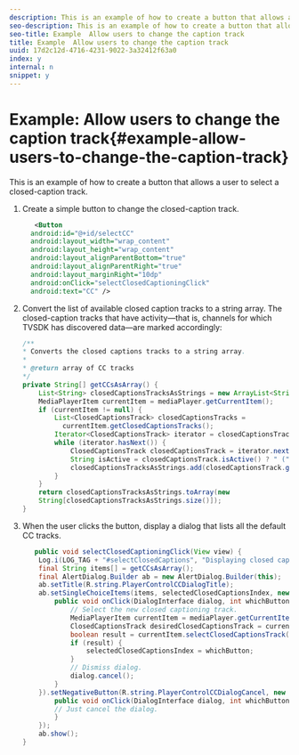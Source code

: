 ```yaml
---
description: This is an example of how to create a button that allows a user to select a closed-caption track.
seo-description: This is an example of how to create a button that allows a user to select a closed-caption track.
seo-title: Example  Allow users to change the caption track
title: Example  Allow users to change the caption track
uuid: 17d2c12d-4716-4231-9022-3a32412f63a0
index: y
internal: n
snippet: y
---
```


# Example: Allow users to change the caption track{#example-allow-users-to-change-the-caption-track}

This is an example of how to create a button that allows a user to select a closed-caption track.

1. Create a simple button to change the closed-caption track.

   ```xml
      <Button 
     android:id="@+id/selectCC" 
     android:layout_width="wrap_content" 
     android:layout_height="wrap_content" 
     android:layout_alignParentBottom="true" 
     android:layout_alignParentRight="true" 
     android:layout_marginRight="10dp" 
     android:onClick="selectClosedCaptioningClick" 
     android:text="CC" /> 
   
   ```

1. Convert the list of available closed caption tracks to a string array. The closed-caption tracks that have activity—that is, channels for which TVSDK has discovered data—are marked accordingly:

   ```java
   /** 
   * Converts the closed captions tracks to a string array. 
   * 
   * @return array of CC tracks 
   */ 
   private String[] getCCsAsArray() { 
       List<String> closedCaptionsTracksAsStrings = new ArrayList<String>(); 
       MediaPlayerItem currentItem = mediaPlayer.getCurrentItem(); 
       if (currentItem != null) { 
           List<ClosedCaptionsTrack> closedCaptionsTracks = 
             currentItem.getClosedCaptionsTracks(); 
           Iterator<ClosedCaptionsTrack> iterator = closedCaptionsTracks.iterator(); 
           while (iterator.hasNext()) { 
               ClosedCaptionsTrack closedCaptionsTrack = iterator.next(); 
               String isActive = closedCaptionsTrack.isActive() ? " (" + getString(R.string.active)+ ")" : ""; 
               closedCaptionsTracksAsStrings.add(closedCaptionsTrack.getName() + isActive); 
           } 
       } 
       return closedCaptionsTracksAsStrings.toArray(new 
       String[closedCaptionsTracksAsStrings.size()]); 
   } 
   
   ```

1. When the user clicks the button, display a dialog that lists all the default CC tracks.

   ```java
      public void selectClosedCaptioningClick(View view) { 
       Log.i(LOG_TAG + "#selectClosedCaptions", "Displaying closed captions chooser dialog."); 
       final String items[] = getCCsAsArray(); 
       final AlertDialog.Builder ab = new AlertDialog.Builder(this); 
       ab.setTitle(R.string.PlayerControlCCDialogTitle); 
       ab.setSingleChoiceItems(items, selectedClosedCaptionsIndex, new DialogInterface.OnClickListener() { 
           public void onClick(DialogInterface dialog, int whichButton) { 
               // Select the new closed captioning track. 
               MediaPlayerItem currentItem = mediaPlayer.getCurrentItem(); 
               ClosedCaptionsTrack desiredClosedCaptionsTrack = currentItem.getClosedCaptionsTracks().get(whichButton); 
               boolean result = currentItem.selectClosedCaptionsTrack(desiredClosedCaptionsTrack); 
               if (result) { 
                   selectedClosedCaptionsIndex = whichButton; 
               } 
               // Dismiss dialog. 
               dialog.cancel(); 
           } 
       }).setNegativeButton(R.string.PlayerControlCCDialogCancel, new DialogInterface.OnClickListener() { 
           public void onClick(DialogInterface dialog, int whichButton) { 
           // Just cancel the dialog. 
           } 
       }); 
       ab.show(); 
   } 
   
   ```

